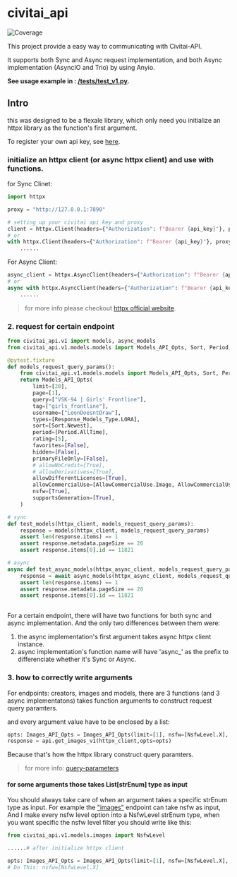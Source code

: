 # civitai_api

![Coverage](https://img.shields.io/badge/coverage-87%25-brightgreen)

This project provide a easy way to communicating with Civitai-API.

It supports both Sync and Async request implementation, and both Async implementation (AsyncIO and Trio) by using Anyio.

**See usage example in : [/tests/test_v1.py](./tests/test_v1.py).**

## Intro

this was designed to be a flexale library, which only need you initialize an httpx library as the function's first argument.

To register your own api key, see [here](https://github.com/civitai/civitai/wiki/REST-API-Reference#authorization).

### initialize an httpx client (or async httpx client) and use with functions.

for Sync Clinet:

```python
import httpx

proxy = "http://127.0.0.1:7890"

# setting up your civitai api key and proxy
client = httpx.Client(headers={"Authorization": f"Bearer {api_key}"}, proxy = proxy)
# or 
with httpx.Client(headers={"Authorization": f"Bearer {api_key}"}, proxy = proxy) as client:
    ......
```

For Async Client:

```python
async_client = httpx.AsyncClient(headers={"Authorization": f"Bearer {api_key}"}, proxy = proxy)
# or 
async with httpx.AsyncClient(headers={"Authorization": f"Bearer {api_key}"}, proxy = proxy) as async_client:
    ......
```

> for more info please checkout [httpx official website](https://www.python-httpx.org/advanced/clients/).

### 2. request for certain endpoint

```python
from civitai_api.v1 import models, async_models
from civitai_api.v1.models.models import Models_API_Opts, Sort, Period, Response_Models_Type, AllowCommercialUse

@pytest.fixture
def models_request_query_params():
    from civitai_api.v1.models.models import Models_API_Opts, Sort, Period, Response_Models_Type, AllowCommercialUse
    return Models_API_Opts(
        limit=[20],
        page=[1],
        query=["VSK-94 | Girls' Frontline"],
        tag=["girls_frontline"],
        username=["LeonDoesntDraw"],
        types=[Response_Models_Type.LORA],
        sort=[Sort.Newest],
        period=[Period.AllTime],
        rating=[5],
        favorites=[False],
        hidden=[False],
        primaryFileOnly=[False],
        # allowNoCredit=[True],
        # allowDerivatives=[True],
        allowDifferentLicenses=[True],
        allowCommercialUse=[AllowCommercialUse.Image, AllowCommercialUse.Rent, AllowCommercialUse.Sell],
        nsfw=[True],
        supportsGeneration=[True],
    )

# sync
def test_models(httpx_client, models_request_query_params):
    response = models(httpx_client, models_request_query_params)
    assert len(response.items) == 1
    assert response.metadata.pageSize == 20
    assert response.items[0].id == 11821

# async
async def test_async_models(httpx_async_client, models_request_query_params):
    response = await async_models(httpx_async_client, models_request_query_params)
    assert len(response.items) == 1
    assert response.metadata.pageSize == 20
    assert response.items[0].id == 11821
    
```

For a certain endpoint, there will have two functions for both sync and async implementation. And the only two differences between them were:

1. the async implementation's first argument takes async httpx client instance.
2. async implementation's function name will have 'async_' as the prefix to differenciate whether it's Sync or Async.

### 3. how to correctly write arguments

For endpoints: creators, images and models, there are 3 functions (and 3 async implementatons) takes function arguments to construct request query paramters.

and every argument value have to be enclosed by a list:

```python
opts: Images_API_Opts = Images_API_Opts(limit=[1], nsfw=[NsfwLevel.X], postId=[11059742])
response = api.get_images_v1(httpx_client,opts=opts)
```

Because that's how the httpx library construct query paramters.

> for more info: [query-parameters](https://www.python-httpx.org/compatibility/#query-parameters)

#### for some arguments those takes List[strEnum] type as input

You should always take care of when an argument takes a specific strEnum type as input.
For example the ["images"](https://github.com/civitai/civitai/wiki/REST-API-Reference#response-fields-1) endpoint can take nsfw as input, And I make every nsfw level option into a NsfwLevel strEnum type, when you want specific the nsfw level filter you should write like this: 

```python
from civitai_api.v1.models.images import NsfwLevel

......# after initialize httpx client

opts: Images_API_Opts = Images_API_Opts(limit=[1], nsfw=[NsfwLevel.X], postId=[11059742]) 
# Do This: nsfw=[NsfwLevel.X]
```
